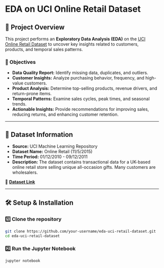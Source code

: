 # EDA on UCI Online Retail Dataset

## 📌 Project Overview
This project performs an **Exploratory Data Analysis (EDA)** on the [UCI Online Retail Dataset](https://archive.ics.uci.edu/dataset/352/online+retail) to uncover key insights related to customers, products, and temporal sales patterns.

### 🎯 Objectives
- **Data Quality Report:** Identify missing data, duplicates, and outliers.
- **Customer Insights:** Analyze purchasing behavior, frequency, and high-value customers.
- **Product Analysis:** Determine top-selling products, revenue drivers, and return-prone items.
- **Temporal Patterns:** Examine sales cycles, peak times, and seasonal trends.
- **Actionable Insights:** Provide recommendations for improving sales, reducing returns, and enhancing customer retention.

---

## 📂 Dataset Information
- **Source:** UCI Machine Learning Repository
- **Dataset Name:** Online Retail (11/5/2015)
- **Time Period:** 01/12/2010 - 09/12/2011
- **Description:** The dataset contains transactional data for a UK-based online retail store selling unique all-occasion gifts. Many customers are wholesalers.

🔗 **[Dataset Link](https://archive.ics.uci.edu/dataset/352/online+retail)**

---

## 🛠️ Setup & Installation
### 1️⃣ Clone the repository
```bash
git clone https://github.com/your-username/eda-uci-retail-dataset.git
cd eda-uci-retail-dataset
```
### 2️⃣ Run the Jupyter Notebook
```bash
jupyter notebook
```

<!-- Keywords: Exploratory Data Analysis, EDA, Online Retail Dataset, UCI Machine Learning, Data Science, Data Visualization, Sales Analysis -->
